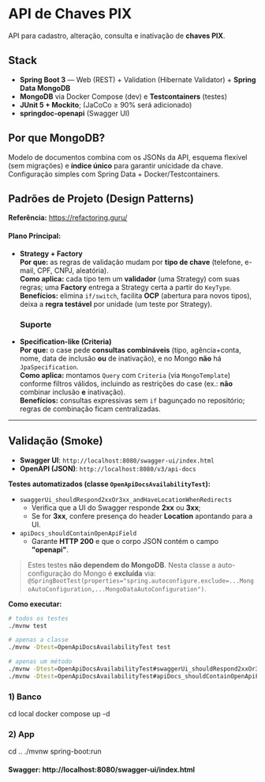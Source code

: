 # API de Chaves PIX

API para cadastro, alteração, consulta e inativação de **chaves PIX**.

## Stack
- **Spring Boot 3** — Web (REST) + Validation (Hibernate Validator) + **Spring Data MongoDB**
- **MongoDB** via Docker Compose (dev) e **Testcontainers** (testes)
- **JUnit 5 + Mockito**; (JaCoCo ≥ 90% será adicionado)
- **springdoc-openapi** (Swagger UI)

## Por que MongoDB?
Modelo de documentos combina com os JSONs da API, esquema flexível (sem migrações) e **índice único** para garantir unicidade da chave. Configuração simples com Spring Data + Docker/Testcontainers.

## Padrões de Projeto (Design Patterns)

**Referência:** https://refactoring.guru/

#### Plano Principal:
- **Strategy + Factory**  
  **Por que:** as regras de validação mudam por **tipo de chave** (telefone, e-mail, CPF, CNPJ, aleatória).  
  **Como aplica:** cada tipo tem um **validador** (uma Strategy) com suas regras; uma **Factory** entrega a Strategy certa a partir do `KeyType`.  
  **Benefícios:** elimina `if/switch`, facilita **OCP** (abertura para novos tipos), deixa a **regra testável** por unidade (um teste por Strategy).

  ### Suporte
- **Specification-like (Criteria)**  
  **Por que:** o case pede **consultas combináveis** (tipo, agência+conta, nome, data de inclusão **ou** de inativação), e no Mongo **não** há `JpaSpecification`.  
  **Como aplica:** montamos `Query` com `Criteria` (via `MongoTemplate`) conforme filtros válidos, incluindo as restrições do case (ex.: **não** combinar inclusão **e** inativação).  
  **Benefícios:** consultas expressivas sem `if` bagunçado no repositório; regras de combinação ficam centralizadas.
_________________________________________________________________________________________________________________________________________________________________________

## Validação (Smoke)

- **Swagger UI**: `http://localhost:8080/swagger-ui/index.html`
- **OpenAPI (JSON)**: `http://localhost:8080/v3/api-docs`

**Testes automatizados (classe `OpenApiDocsAvailabilityTest`):**
- `swaggerUi_shouldRespond2xxOr3xx_andHaveLocationWhenRedirects`
    - Verifica que a UI do Swagger responde **2xx** ou **3xx**;
    - Se for **3xx**, confere presença do header **Location** apontando para a UI.
- `apiDocs_shouldContainOpenApiField`
    - Garante **HTTP 200** e que o corpo JSON contém o campo **"openapi"**.

> Estes testes **não dependem do MongoDB**. Nesta classe a auto-configuração do Mongo é **excluída** via:
> `@SpringBootTest(properties="spring.autoconfigure.exclude=...MongoAutoConfiguration,...MongoDataAutoConfiguration")`.

**Como executar:**
```bash
# todos os testes
./mvnw test

# apenas a classe
./mvnw -Dtest=OpenApiDocsAvailabilityTest test

# apenas um método
./mvnw -Dtest=OpenApiDocsAvailabilityTest#swaggerUi_shouldRespond2xxOr3xx_andHaveLocationWhenRedirects test
./mvnw -Dtest=OpenApiDocsAvailabilityTest#apiDocs_shouldContainOpenApiField test
```

### 1) Banco
cd local
docker compose up -d

### 2) App
cd ..
./mvnw spring-boot:run
#### Swagger: http://localhost:8080/swagger-ui/index.html
